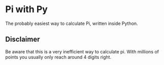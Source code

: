 # Pi with Py

The probably easiest way to calculate Pi, written inside Python.

## Disclaimer

Be aware that this is a very inefficient way to calculate pi. With millions of points you usually only reach around 4 digits right.